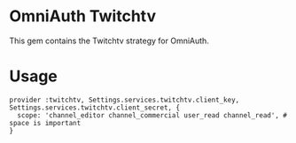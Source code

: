 # OmniAuth Twitchtv

This gem contains the Twitchtv strategy for OmniAuth.

# Usage

    provider :twitchtv, Settings.services.twitchtv.client_key, Settings.services.twitchtv.client_secret, {
      scope: 'channel_editor channel_commercial user_read channel_read', # space is important
    }
